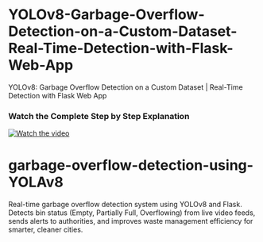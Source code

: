 # YOLOv8-Garbage-Overflow-Detection-on-a-Custom-Dataset-Real-Time-Detection-with-Flask-Web-App
YOLOv8: Garbage Overflow Detection on a Custom Dataset | Real-Time Detection with Flask Web App


### Watch the Complete Step by Step Explanation

[![Watch the video](https://github.com/noorkhokhar99/YOLOv8-Garbage-Overflow-Detection-on-a-Custom-Dataset-Real-Time-Detection-with-Flask-Web-App/blob/main/Blue%20and%20White%20Bold%20Tech%20Youtube%20Thumbnail%20(5).png)](https://youtu.be/k6EQJz3xXdA)
# garbage-overflow-detection-using-YOLAv8
Real-time garbage overflow detection system using YOLOv8 and Flask. Detects bin status (Empty, Partially Full, Overflowing) from live video feeds, sends alerts to authorities, and improves waste management efficiency for smarter, cleaner cities.
